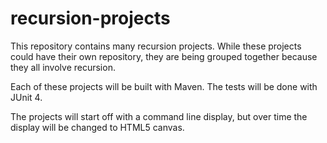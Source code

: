 # recursion-projects
This repository contains many recursion projects. While these projects could have their own repository, 
they are being grouped together because they all involve recursion.

Each of these projects will be built with Maven. The tests will be done with JUnit 4.

The projects will start off with a command line display, but over time the display will be changed to 
HTML5 canvas.
